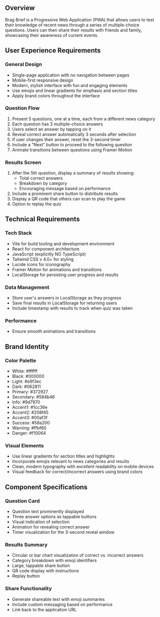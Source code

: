 ## Overview
Brag Brief is a Progressive Web Application (PWA) that allows users to test their knowledge of recent news through a series of multiple-choice questions. Users can then share their results with friends and family, showcasing their awareness of current events.

## User Experience Requirements

### General Design
- Single-page application with no navigation between pages
- Mobile-first responsive design
- Modern, stylish interface with fun and engaging elements
- Use emojis and linear gradients for emphasis and section titles
- Apply brand colors throughout the interface

### Question Flow
1. Present 5 questions, one at a time, each from a different news category
2. Each question has 3 multiple-choice answers
3. Users select an answer by tapping on it
4. Reveal correct answer automatically 3 seconds after selection
5. If user changes their answer, reset the 3-second timer
6. Include a "Next" button to proceed to the following question
7. Animate transitions between questions using Framer Motion

### Results Screen
1. After the 5th question, display a summary of results showing:
   - Total correct answers
   - Breakdown by category
   - Encouraging message based on performance
2. Include a prominent share button to distribute results
3. Display a QR code that others can scan to play the game
4. Option to replay the quiz

## Technical Requirements

### Tech Stack
- Vite for build tooling and development environment
- React for component architecture
- JavaScript (explicitly NO TypeScript)
- Tailwind CSS v 4.0+ for styling
- Lucide icons for iconography
- Framer Motion for animations and transitions
- LocalStorage for persisting user progress and results

### Data Management
- Store user's answers in LocalStorage as they progress
- Save final results in LocalStorage for returning users
- Include timestamp with results to track when quiz was taken

### Performance
- Ensure smooth animations and transitions

## Brand Identity

### Color Palette
- White: #ffffff
- Black: #000000
- Light: #e9f3ec
- Dark: #062811
- Primary: #372927
- Secondary: #584b46
- Info: #9d7970
- Accent1: #1cc36e
- Accent2: #208f45
- Accent3: #00af3f
- Success: #58a200
- Warning: #ffbf60
- Danger: #f10064

### Visual Elements
- Use linear gradients for section titles and highlights
- Incorporate emojis relevant to news categories and results
- Clean, modern typography with excellent readability on mobile devices
- Visual feedback for correct/incorrect answers using brand colors

## Component Specifications

### Question Card
- Question text prominently displayed
- Three answer options as tappable buttons
- Visual indication of selection
- Animation for revealing correct answer
- Timer visualization for the 3-second reveal window

### Results Summary
- Circular or bar chart visualization of correct vs. incorrect answers
- Category breakdown with emoji identifiers
- Large, tappable share button
- QR code display with instructions
- Replay button

### Share Functionality
- Generate shareable text with emoji summaries
- Include custom messaging based on performance
- Link back to the application URL